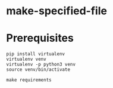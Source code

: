 # make-specified-file

# Prerequisites
```
pip install virtualenv
virtualenv venv
virtualenv -p python3 venv
source venv/bin/activate

make requirements
```
